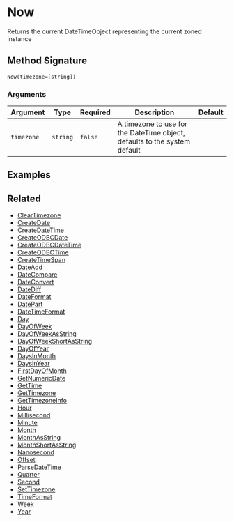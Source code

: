 # Now

Returns the current DateTimeObject representing the current zoned instance

## Method Signature

```
Now(timezone=[string])
```

### Arguments

| Argument   | Type     | Required | Description                                                               | Default |
| ---------- | -------- | -------- | ------------------------------------------------------------------------- | ------- |
| `timezone` | `string` | `false`  | A timezone to use for the DateTime object, defaults to the system default |         |

## Examples

## Related

* [ClearTimezone](cleartimezone.md)
* [CreateDate](createdate.md)
* [CreateDateTime](createdatetime.md)
* [CreateODBCDate](createodbcdate.md)
* [CreateODBCDateTime](createodbcdatetime.md)
* [CreateODBCTime](createodbctime.md)
* [CreateTimeSpan](createtimespan.md)
* [DateAdd](dateadd.md)
* [DateCompare](datecompare.md)
* [DateConvert](dateconvert.md)
* [DateDiff](datediff.md)
* [DateFormat](dateformat.md)
* [DatePart](datepart.md)
* [DateTimeFormat](datetimeformat.md)
* [Day](day.md)
* [DayOfWeek](dayofweek.md)
* [DayOfWeekAsString](dayofweekasstring.md)
* [DayOfWeekShortAsString](dayofweekshortasstring.md)
* [DayOfYear](dayofyear.md)
* [DaysInMonth](daysinmonth.md)
* [DaysInYear](daysinyear.md)
* [FirstDayOfMonth](firstdayofmonth.md)
* [GetNumericDate](getnumericdate.md)
* [GetTime](gettime.md)
* [GetTimezone](gettimezone.md)
* [GetTimezoneInfo](gettimezoneinfo.md)
* [Hour](hour.md)
* [Millisecond](millisecond.md)
* [Minute](minute.md)
* [Month](month.md)
* [MonthAsString](monthasstring.md)
* [MonthShortAsString](monthshortasstring.md)
* [Nanosecond](nanosecond.md)
* [Offset](offset.md)
* [ParseDateTime](parsedatetime.md)
* [Quarter](quarter.md)
* [Second](second.md)
* [SetTimezone](settimezone.md)
* [TimeFormat](timeformat.md)
* [Week](week.md)
* [Year](year.md)
